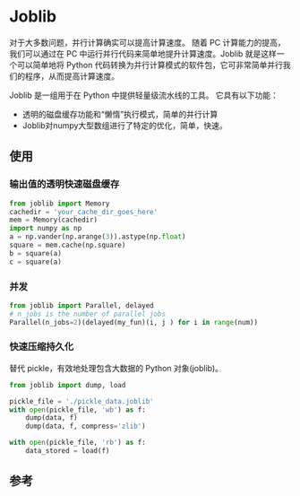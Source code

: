 # Joblib

对于大多数问题，并行计算确实可以提高计算速度。 随着 PC 计算能力的提高，我们可以通过在 PC 中运行并行代码来简单地提升计算速度。Joblib 就是这样一个可以简单地将 Python 代码转换为并行计算模式的软件包，它可非常简单并行我们的程序，从而提高计算速度。

Joblib 是一组用于在 Python 中提供轻量级流水线的工具。 它具有以下功能：

- 透明的磁盘缓存功能和“懒惰”执行模式，简单的并行计算
- Joblib对numpy大型数组进行了特定的优化，简单，快速。

## 使用

### 输出值的透明快速磁盘缓存

```python
from joblib import Memory
cachedir = 'your_cache_dir_goes_here'
mem = Memory(cachedir)
import numpy as np
a = np.vander(np.arange(3)).astype(np.float)
square = mem.cache(np.square)
b = square(a)
c = square(a)
```

### 并发

```python
from joblib import Parallel, delayed
# n_jobs is the number of parallel jobs
Parallel(n_jobs=2)(delayed(my_fun)(i, j ) for i in range(num))
```

### 快速压缩持久化

替代 pickle，有效地处理包含大数据的 Python 对象(joblib)。

```python
from joblib import dump, load

pickle_file = './pickle_data.joblib'
with open(pickle_file, 'wb') as f:
    dump(data, f)
    dump(data, f, compress='zlib')

with open(pickle_file, 'rb') as f:
    data_stored = load(f)

```

## 参考

